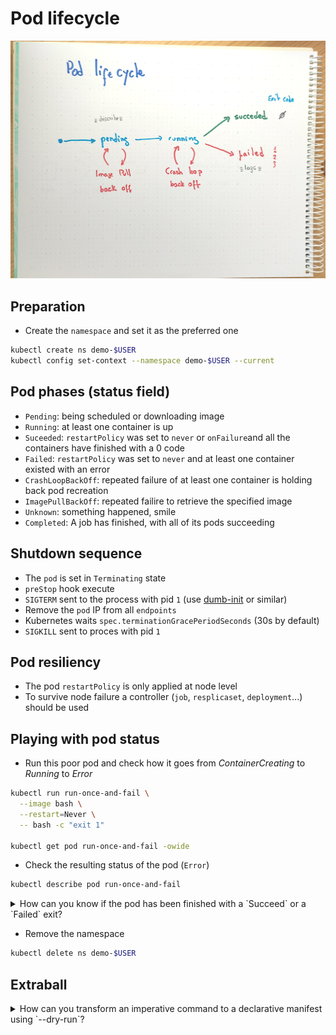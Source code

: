 # Pod lifecycle

![Diagram](pod-lifecycle.png)

## Preparation

* Create the `namespace` and set it as the preferred one

```bash
kubectl create ns demo-$USER
kubectl config set-context --namespace demo-$USER --current
```

## Pod phases (status field)

* `Pending`: being scheduled or downloading image
* `Running`: at least one container is up
* `Suceeded`: `restartPolicy` was set to `never` or `onFailure`and all the containers have finished with a 0 code
* `Failed`: `restartPolicy` was set to `never` and at least one container existed with an error
* `CrashLoopBackOff`: repeated failure of at least one container is holding back pod recreation
* `ImagePullBackOff`: repeated failire to retrieve the specified image
* `Unknown`: something happened, smile
* `Completed`: A job has finished, with all of its pods succeeding

## Shutdown sequence

* The `pod` is set in `Terminating` state
* `preStop` hook execute
* `SIGTERM` sent to the process with pid `1` (use [dumb-init](https://github.com/Yelp/dumb-init) or similar)
* Remove the `pod` IP from all `endpoints`
* Kubernetes waits `spec.terminationGracePeriodSeconds` (30s by default)
* `SIGKILL` sent to proces with pid `1`

## Pod resiliency

* The pod `restartPolicy` is only applied at node level
* To survive node failure a controller (`job`, `resplicaset`, `deployment`...) should be used

## Playing with pod status

* Run this poor pod and check how it goes from *ContainerCreating* to *Running* to *Error*

```bash
kubectl run run-once-and-fail \
  --image bash \
  --restart=Never \
  -- bash -c "exit 1"

kubectl get pod run-once-and-fail -owide
```

* Check the resulting status of the pod (`Error`)

```bash
kubectl describe pod run-once-and-fail
```

<details>
<summary>
How can you know if the pod has been finished with a `Succeed` or a `Failed` exit?
</summary>

```bash
kubectl get pod run-once-and-fail -o json | jq .status.containerStatuses[].state
```
</details>

* Remove the namespace

```bash
kubectl delete ns demo-$USER
```


## Extraball

<details>
<summary>
How can you transform an imperative command to a declarative manifest using `--dry-run`?
</summary>

```bash
kubectl run example-of-pod \
  --image=busybox \
  --restart=Never \
  -n demo-$USER \
  --dry-run=client \
  -oyaml \
  -- sh -c "exit 1" 
```
</details>
